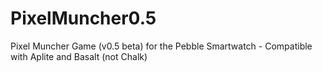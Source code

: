 # PixelMuncher0.5
Pixel Muncher Game (v0.5 beta) for the Pebble Smartwatch - Compatible with Aplite and Basalt (not Chalk)
